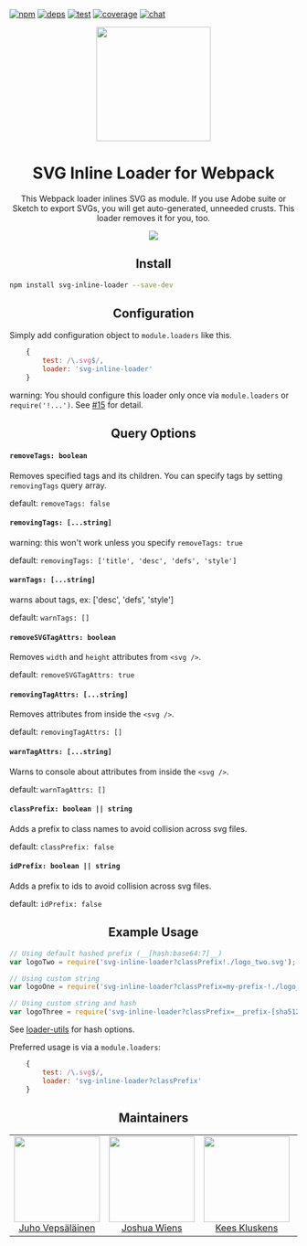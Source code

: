 [![npm][npm]][npm-url]
[![deps][deps]][deps-url]
[![test][test]][test-url]
[![coverage][cover]][cover-url]
[![chat][chat]][chat-url]

<div align="center">
  <!-- replace with accurate logo e.g from https://worldvectorlogo.com/ -->
  <a href="https://github.com/webpack/webpack">
    <img width="200" height="200" vspace="" hspace="25"
      src="https://cdn.rawgit.com/webpack/media/e7485eb2/logo/icon.svg">
  </a>
  <h1>SVG Inline Loader for Webpack</h1>
  <p>This Webpack loader inlines SVG as module. If you use Adobe suite or Sketch to export SVGs, you will get auto-generated, unneeded crusts. This loader removes it for you, too.<p>
  <a href="https://github.com/webpack-contrib/svg-inline-loader"><img src="https://img.shields.io/badge/Github-%E6%9F%A5%E7%9C%8B%E6%9B%B4%E5%A4%9A-brightgreen.svg"></a>
</div>

<h2 align="center">Install</h2>

```bash
npm install svg-inline-loader --save-dev
```

<h2 align="center">Configuration</h2>

Simply add configuration object to `module.loaders` like this.

```javascript
    {
        test: /\.svg$/,
        loader: 'svg-inline-loader'
    }
```

warning: You should configure this loader only once via `module.loaders` or `require('!...')`. See [#15](https://github.com/webpack-contrib/svg-inline-loader/issues/15) for detail.

<h2 align="center">Query Options</h2>

#### `removeTags: boolean`

Removes specified tags and its children. You can specify tags by setting `removingTags` query array.

default: `removeTags: false`

#### `removingTags: [...string]`

warning: this won't work unless you specify `removeTags: true`

default: `removingTags: ['title', 'desc', 'defs', 'style']`

#### `warnTags: [...string]`

warns about tags, ex: ['desc', 'defs', 'style']

default: `warnTags: []`

#### `removeSVGTagAttrs: boolean`

Removes `width` and `height` attributes from `<svg />`.

default: `removeSVGTagAttrs: true`

#### `removingTagAttrs: [...string]`

Removes attributes from inside the `<svg />`.

default: `removingTagAttrs: []`

#### `warnTagAttrs: [...string]`

Warns to console about attributes from inside the `<svg />`.

default: `warnTagAttrs: []`
#### `classPrefix: boolean || string`

Adds a prefix to class names to avoid collision across svg files.

default: `classPrefix: false`

#### `idPrefix: boolean || string`

Adds a prefix to ids to avoid collision across svg files.

default: `idPrefix: false`

<h2 align="center">Example Usage</h2>

```js
// Using default hashed prefix (__[hash:base64:7]__)
var logoTwo = require('svg-inline-loader?classPrefix!./logo_two.svg');

// Using custom string
var logoOne = require('svg-inline-loader?classPrefix=my-prefix-!./logo_one.svg');

// Using custom string and hash
var logoThree = require('svg-inline-loader?classPrefix=__prefix-[sha512:hash:hex:5]__!./logo_three.svg');
```
See [loader-utils](https://github.com/webpack/loader-utils#interpolatename) for hash options.

Preferred usage is via a `module.loaders`:
```js
    {
        test: /\.svg$/,
        loader: 'svg-inline-loader?classPrefix'
    }
```

<h2 align="center">Maintainers</h2>

<table>
  <tbody>
    <tr>
      <td align="center">
        <img width="150" height="150"
        src="https://avatars3.githubusercontent.com/u/166921?v=3&s=150">
        </br>
        <a href="https://github.com/bebraw">Juho Vepsäläinen</a>
      </td>
      <td align="center">
        <img width="150" height="150"
        src="https://avatars2.githubusercontent.com/u/8420490?v=3&s=150">
        </br>
        <a href="https://github.com/d3viant0ne">Joshua Wiens</a>
      </td>
      <td align="center">
        <img width="150" height="150"
        src="https://avatars3.githubusercontent.com/u/533616?v=3&s=150">
        </br>
        <a href="https://github.com/SpaceK33z">Kees Kluskens</a>
      </td>
      <td align="center">
        <img width="150" height="150"
        src="https://avatars3.githubusercontent.com/u/3408176?v=3&s=150">
        </br>
        <a href="https://github.com/TheLarkInn">Sean Larkin</a>
      </td>
    </tr>
  <tbody>
</table>

[npm]: https://img.shields.io/npm/v/svg-inline-loader.svg
[npm-url]: https://npmjs.com/package/svg-inline-loader

[deps]: https://david-dm.org/webpack-contrib/svg-inline-loader.svg
[deps-url]: https://david-dm.org/webpack-contrib/svg-inline-loader

[chat]: https://img.shields.io/badge/gitter-webpack%2Fwebpack-brightgreen.svg
[chat-url]: https://gitter.im/webpack/webpack

[test]: https://travis-ci.org/webpack-contrib/svg-inline-loader.svg?branch=master
[test-url]: https://travis-ci.org/webpack-contrib/svg-inline-loader

[cover]: https://codecov.io/gh/webpack-contrib/svg-inline-loader/branch/master/graph/badge.svg
[cover-url]: https://codecov.io/gh/webpack-contrib/svg-inline-loader
